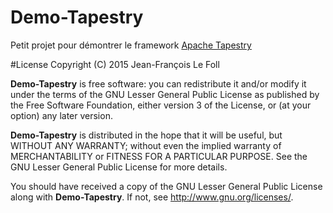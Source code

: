 # Demo-Tapestry
Petit projet pour démontrer le framework [Apache Tapestry](http://http://tapestry.apache.org/index.html)

#License
Copyright (C) 2015 Jean-François Le Foll

**Demo-Tapestry** is free software: you can redistribute it and/or modify it under the terms of the GNU Lesser General Public License as published by the Free Software Foundation, either version 3 of the License, or (at your option) any later version.

**Demo-Tapestry** is distributed in the hope that it will be useful, but WITHOUT ANY WARRANTY; without even the implied warranty of MERCHANTABILITY or FITNESS FOR A PARTICULAR PURPOSE. See the GNU Lesser General Public License for more details.

You should have received a copy of the GNU Lesser General Public License along with **Demo-Tapestry**. If not, see http://www.gnu.org/licenses/.
